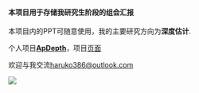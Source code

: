 #### 本项目用于存储我研究生阶段的组会汇报
本项目内的PPT可随意使用，我的主要研究方向为**深度估计**.

个人项目[**ApDepth**](https://github.com/Haruko386/ApDepth)，项目[页面](https://haruko386.github.io/research/)

欢迎与我交流[haruko386@outlook.com](mailto:huruko386@outlook.com)

<a href="https://smms.app/image/B7f6hPcAjOpxwMC" target="_blank"><img src="https://s2.loli.net/2025/09/29/B7f6hPcAjOpxwMC.png" /></a>
